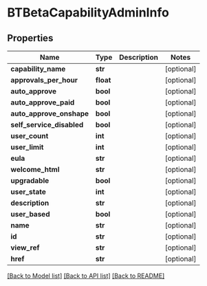 # BTBetaCapabilityAdminInfo

## Properties
Name | Type | Description | Notes
------------ | ------------- | ------------- | -------------
**capability_name** | **str** |  | [optional] 
**approvals_per_hour** | **float** |  | [optional] 
**auto_approve** | **bool** |  | [optional] 
**auto_approve_paid** | **bool** |  | [optional] 
**auto_approve_onshape** | **bool** |  | [optional] 
**self_service_disabled** | **bool** |  | [optional] 
**user_count** | **int** |  | [optional] 
**user_limit** | **int** |  | [optional] 
**eula** | **str** |  | [optional] 
**welcome_html** | **str** |  | [optional] 
**upgradable** | **bool** |  | [optional] 
**user_state** | **int** |  | [optional] 
**description** | **str** |  | [optional] 
**user_based** | **bool** |  | [optional] 
**name** | **str** |  | [optional] 
**id** | **str** |  | [optional] 
**view_ref** | **str** |  | [optional] 
**href** | **str** |  | [optional] 

[[Back to Model list]](../README.md#documentation-for-models) [[Back to API list]](../README.md#documentation-for-api-endpoints) [[Back to README]](../README.md)


